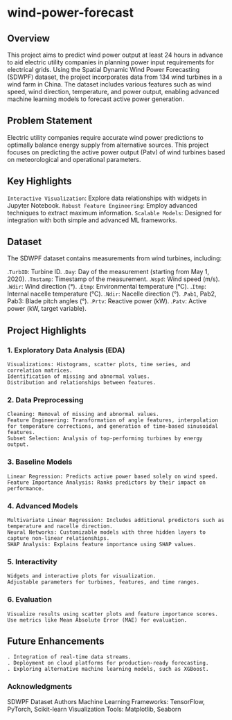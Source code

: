 # wind-power-forecast
## Overview
This project aims to predict wind power output at least 24 hours in advance to aid electric utility companies in planning power input requirements for electrical grids. Using the Spatial Dynamic Wind Power Forecasting (SDWPF) dataset, the project incorporates data from 134 wind turbines in a wind farm in China. The dataset includes various features such as wind speed, wind direction, temperature, and power output, enabling advanced machine learning models to forecast active power generation.

## Problem Statement
Electric utility companies require accurate wind power predictions to optimally balance energy supply from alternative sources. This project focuses on predicting the active power output (Patv) of wind turbines based on meteorological and operational parameters.

## Key Highlights
`Interactive Visualization`: Explore data relationships with widgets in Jupyter Notebook.
`Robust Feature Engineering`: Employ advanced techniques to extract maximum information.
`Scalable Models`: Designed for integration with both simple and advanced ML frameworks.


## Dataset
The SDWPF dataset contains measurements from wind turbines, including:

.`TurbID`: Turbine ID.
.`Day`: Day of the measurement (starting from May 1, 2020).
.`Tmstamp`: Timestamp of the measurement.
.`Wspd`: Wind speed (m/s).
.`Wdir`: Wind direction (°).
.`Etmp`: Environmental temperature (°C).
.`Itmp`: Internal nacelle temperature (°C).
.`Ndir`: Nacelle direction (°).
.`Pab1`, Pab2, Pab3: Blade pitch angles (°).
.`Prtv`: Reactive power (kW).
.`Patv`: Active power (kW, target variable).

## Project Highlights
### 1. Exploratory Data Analysis (EDA)
    Visualizations: Histograms, scatter plots, time series, and correlation matrices.
    Identification of missing and abnormal values.
    Distribution and relationships between features.
### 2. Data Preprocessing
    Cleaning: Removal of missing and abnormal values.
    Feature Engineering: Transformation of angle features, interpolation for temperature corrections, and generation of time-based sinusoidal features.
    Subset Selection: Analysis of top-performing turbines by energy output.
### 3. Baseline Models
    Linear Regression: Predicts active power based solely on wind speed.
    Feature Importance Analysis: Ranks predictors by their impact on performance.
### 4. Advanced Models
    Multivariate Linear Regression: Includes additional predictors such as temperature and nacelle direction.
    Neural Networks: Customizable models with three hidden layers to capture non-linear relationships.
    SHAP Analysis: Explains feature importance using SHAP values.
### 5. Interactivity
    Widgets and interactive plots for visualization.
    Adjustable parameters for turbines, features, and time ranges.
### 6. Evaluation
    Visualize results using scatter plots and feature importance scores.
    Use metrics like Mean Absolute Error (MAE) for evaluation.



## Future Enhancements
    . Integration of real-time data streams.
    . Deployment on cloud platforms for production-ready forecasting.
    . Exploring alternative machine learning models, such as XGBoost.


### Acknowledgments
SDWPF Dataset Authors
Machine Learning Frameworks: TensorFlow, PyTorch, Scikit-learn
Visualization Tools: Matplotlib, Seaborn